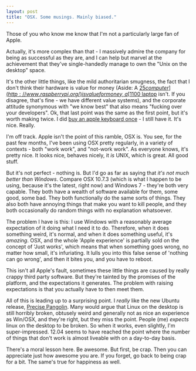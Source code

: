 ```yaml
---
layout: post
title: "OSX. Some musings. Mainly biased."
---
```

Those of you who know me know that I'm not a particularly large fan of Apple.

Actually, it's more complex than that - I massively admire the company for being as successful as they are, and I can help but marvel at the achievement that they've single-handedly manage to own the "Unix on the desktop" space.

It's the other little things, like the mild authoritarian smugness, the fact that I don't think their hardware is value for money (Aside: A [$25 computer](http://www.raspberrypi.org/) is value for money, a [$1100 laptop](http://www.apple.com/macbookpro/) isn't. If you disagree, that's fine - we have different value systems), and the corporate attitude synonymous with "we know best" that also means "fucking over your developers". Ok, that last point was the same as the first point, but it's worth making twice. I did [buy an apple keyboard once](/2005/10/25/two-things-that-were-bought-but-no-pictures.html) - I still have it. It's nice. Really.

I'm off track. Apple isn't the point of this ramble, OSX is. You see, for the past few months, I've been using OSX pretty regularly, in a variety of contexts - both "work work", and "not-work work". As everyone knows, it's pretty nice. It looks nice, behaves nicely, it *is* UNIX, which is great. All good stuff.

But it's not perfect - nothing is. But I'd go as far as saying that *it's not much better than Windows*. Compare OSX 10.7.3 (which is what I happen to be using, because it's the latest, right now) and Windows 7 - they're both very capable. They both have a wealth of software available for them, some good, some bad. They both functionally do the same sorts of things. They also both have annoying things that make you want to kill people, and they both occasionally do random things with no explanation whatsoever. 

The problem I have is this: I use Windows with a reasonably average expectation of it doing what I need it to do. Therefore, when it does something weird, it's normal, and when it does something useful, it's *amazing*. OSX, and the whole 'Apple experience' is partially sold on the concept of 'Just works', which means that when something goes wrong, no matter how small, it's infuriating. It lulls you into this false sense of 'nothing can go wrong', and then it bites you, and you have to reboot. 

This isn't all Apple's fault, sometimes these little things are caused by really crappy third party software. But they're tainted by the promises of the platform, and the expectations it generates. The problem with raising expectations is that you actually have to then meet them.

All of this is leading up to a surprising point. I *really* like the new Ubuntu release, [Precise Pangolin](http://releases.ubuntu.com/12.04/). Many would argue that Linux on the desktop is still horribly broken, obtusely weird and generally not as nice an experience as Win/OSX, and they're right, but they miss the point. People (me) *expects* linux on the desktop to be broken. So when it works, even slightly, I'm super-impressed. 12.04 seems to have reached the point where the number of things that don't work is almost liveable with on a day-to-day basis. 

There's a moral lesson here. Be awesome. But first, be crap. Then you can appreciate just how awesome you are. If you forget, go back to being crap for a bit. The same's true for happiness as well.